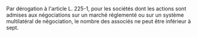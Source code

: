 Par dérogation à l'article L. 225-1, pour les sociétés dont les actions sont admises aux négociations sur un marché réglementé ou sur un système multilatéral de négociation, le nombre des associés ne peut être inférieur à sept.
